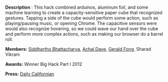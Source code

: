 **Description** : This hack combined arduinos, aluminum foil, and some machine learning to create a capacity-sensitive paper cube that recognized gestures. Tapping a side of the cube would perform some action, such as playing/pausing music, or opening Chrome. The capacitive sensors were would also recognize hovering, so we could wave our hand over the cube and perform more complex actions, such as making our browser do a barrel roll.

**Members:** [Siddhartho Bhattacharya](http://www.github.com/ohtrahddis), [Achal Dave](http://www.github.com/achalddave), [Gerald Fong](http://geraldfong.com/), Sharad Vikram

**Awards:** Winner Big Hack Part I 2012

**Press:** [Daily Californian](http://www.dailycal.org/2012/04/29/uc-berkeley-computer-programming-club-hacks-its-way-to-first-place-in-bay-area-competition/)
